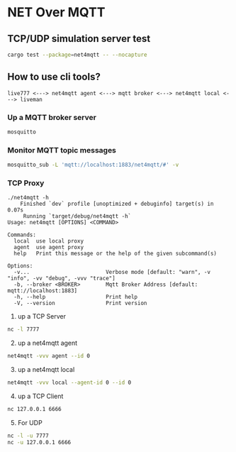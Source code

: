 # NET Over MQTT

## TCP/UDP simulation server test

```bash
cargo test --package=net4mqtt -- --nocapture
```

## How to use cli tools?

```
live777 <---> net4mqtt agent <---> mqtt broker <---> net4mqtt local <---> liveman
```

### Up a MQTT broker server

```bash
mosquitto
```

### Monitor MQTT topic messages

```bash
mosquitto_sub -L 'mqtt://localhost:1883/net4mqtt/#' -v
```

### TCP Proxy


```
./net4mqtt -h
    Finished `dev` profile [unoptimized + debuginfo] target(s) in 0.07s
     Running `target/debug/net4mqtt -h`
Usage: net4mqtt [OPTIONS] <COMMAND>

Commands:
  local  use local proxy
  agent  use agent proxy
  help   Print this message or the help of the given subcommand(s)

Options:
  -v...                        Verbose mode [default: "warn", -v "info", -vv "debug", -vvv "trace"]
  -b, --broker <BROKER>        Mqtt Broker Address [default: mqtt://localhost:1883]
  -h, --help                   Print help
  -V, --version                Print version
```


1. up a TCP Server

```bash
nc -l 7777
```

2. up a net4mqtt agent

```bash
net4mqtt -vvv agent --id 0
```

3. up a net4mqtt local

```bash
net4mqtt -vvv local --agent-id 0 --id 0
```

4. up a TCP Client

```bash
nc 127.0.0.1 6666
```

5. For UDP

```bash
nc -l -u 7777
nc -u 127.0.0.1 6666
```


